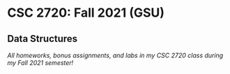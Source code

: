 # CSC 2720: Fall 2021 (GSU)
## Data Structures 
*All homeworks, bonus assignments, and labs in my CSC 2720 class during my Fall 2021 semester!*
